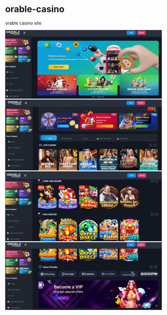 # orable-casino

orable casino site

<img  src="./home4.jpg" />
<img  src="./home3.jpg" />
<img  src="./home2.jpg" />
<img  src="./home1.jpg" />
